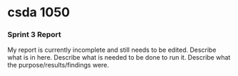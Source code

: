 
# csda 1050

### Sprint 3 Report

My report is currently incomplete and still needs to be edited.
Describe what is in here. 
Describe what is needed to be done to run it. 
Describe what the purpose/results/findings were. 
